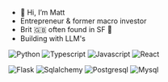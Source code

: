 - 👋 Hi, I’m Matt
- Entrepreneur & former macro investor
- Brit 🇬🇧 often found in SF 🌉
- Building with LLM's 


![Python](https://img.shields.io/badge/python-3670A0?style=for-the-badge&logo=python&logoColor=ffdd54)
![Typescript](https://img.shields.io/badge/typescript-3670A0?style=for-the-badge&logo=typescript&logoColor=ffdd54)
![Javascript](https://img.shields.io/badge/javascript-3670A0?style=for-the-badge&logo=javascript&logoColor=ffdd54)
![React](https://img.shields.io/badge/react-a64d79?style=for-the-badge&logo=react&logoColor=ffdd54)

![Flask](https://img.shields.io/badge/flask-3670A0?style=for-the-badge&logo=flask&logoColor=ffdd54)
![Sqlalchemy](https://img.shields.io/badge/sqlalchemy-a2c4c9?style=for-the-badge&logo=sqlalchemy&logoColor=ffdd54)
![Postgresql](https://img.shields.io/badge/postgresql-b6d7a8?style=for-the-badge&logo=postgresql&logoColor=ffdd54)
![Mysql](https://img.shields.io/badge/mysql-b6d7a8?style=for-the-badge&logo=mysql&logoColor=ffdd54)



<!---
WhiteRabbit-XR/WhiteRabbit-XR is a ✨ special ✨ repository because its `README.md` (this file) appears on your GitHub profile.
You can click the Preview link to take a look at your changes.
--->
